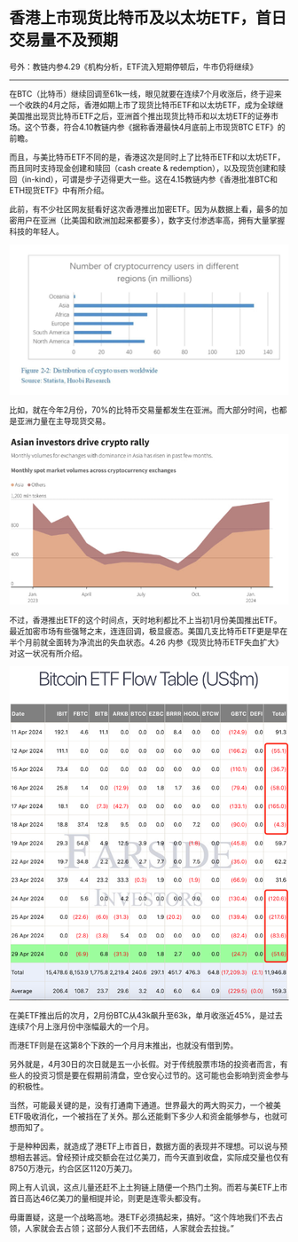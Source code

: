 # 香港上市现货比特币及以太坊ETF，首日交易量不及预期

号外：教链内参4.29《机构分析，ETF流入短期停顿后，牛市仍将继续》

* * *

在BTC（比特币）继续回调至61k一线，眼见就要在连续7个月收涨后，终于迎来一个收跌的4月之际，香港如期上市了现货比特币ETF和以太坊ETF，成为全球继美国推出现货比特币ETF之后，亚洲首个推出现货比特币和以太坊ETF的证券市场。这个节奏，符合4.10教链内参《据称香港最快4月底前上市现货BTC ETF》的前瞻。

而且，与美比特币ETF不同的是，香港这次是同时上了比特币ETF和以太坊ETF，而且同时支持现金创建和赎回（cash create & redemption），以及现货创建和赎回（in-kind），可谓是步子迈得更大一些。这在4.15教链内参《香港批准BTC和ETH现货ETF》中有所介绍。

此前，有不少社区网友挺看好这次香港推出加密ETF。因为从数据上看，最多的加密用户在亚洲（比美国和欧洲加起来都要多），数字支付渗透率高，拥有大量掌握科技的年轻人。

![](2024-04-30-A01.jpeg)

比如，就在今年2月份，70%的比特币交易量都发生在亚洲。而大部分时间，也都是亚洲力量在主导现货交易。

![](2024-04-30-A02.jpeg)

不过，香港推出ETF的这个时间点，天时地利都比不上当初1月份美国推出ETF。最近加密市场有些强弩之末，连连回调，极显疲态。美国几支比特币ETF更是早在半个月前就全面转为净流出的失血状态。4.26 内参《现货比特币ETF失血扩大》对这一状况有所介绍。

![](2024-04-30-A03.png)

在美ETF推出后的次月，2月份BTC从43k飙升至63k，单月收涨近45%，是过去连续7个月上涨月份中涨幅最大的一个月。

而港ETF则是在这第8个下跌的一个月月末推出，也就没有借到势。

另外就是，4月30日的次日就是五一小长假。对于传统股票市场的投资者而言，有些人的投资习惯是要在假期前清盘，空仓安心过节的。这可能也会影响到资金参与的积极性。

当然，可能最关键的是，没有打通南下通道。世界最大的两大购买力，一个被美ETF吸收消化，一个被挡在了关外。那么还能剩下多少人和资金能够参与，也就可想而知了。

于是种种因素，就造成了港ETF上市首日，数据方面的表现并不理想。可以说与预想相去甚远。曾经预计成交额会在过亿美刀，而今天直到收盘，实际成交量也仅有8750万港元，约合区区1120万美刀。

网上有人讥讽，这点儿量还赶不上土狗链上随便一个热门土狗。而若与美ETF上市首日高达46亿美刀的量相提并论，则更是连零头都没有。

毋庸置疑，这是一个战略高地。港ETF必须搞起来，搞好。“这个阵地我们不去占领，人家就会去占领；这部分人我们不去团结，人家就会去拉拢。”
